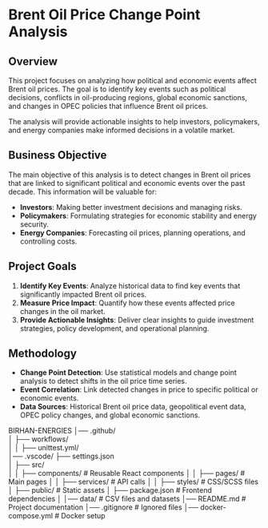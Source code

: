 # Brent Oil Price Change Point Analysis

## Overview

This project focuses on analyzing how political and economic events affect Brent oil prices. The goal is to identify key events such as political decisions, conflicts in oil-producing regions, global economic sanctions, and changes in OPEC policies that influence Brent oil prices.

The analysis will provide actionable insights to help investors, policymakers, and energy companies make informed decisions in a volatile market.

## Business Objective

The main objective of this analysis is to detect changes in Brent oil prices that are linked to significant political and economic events over the past decade. This information will be valuable for:

- **Investors**: Making better investment decisions and managing risks.
- **Policymakers**: Formulating strategies for economic stability and energy security.
- **Energy Companies**: Forecasting oil prices, planning operations, and controlling costs.

## Project Goals

1. **Identify Key Events**: Analyze historical data to find key events that significantly impacted Brent oil prices.
2. **Measure Price Impact**: Quantify how these events affected price changes in the oil market.
3. **Provide Actionable Insights**: Deliver clear insights to guide investment strategies, policy development, and operational planning.

## Methodology

- **Change Point Detection**: Use statistical models and change point analysis to detect shifts in the oil price time series.
- **Event Correlation**: Link detected changes in price to specific political or economic events.
- **Data Sources**: Historical Brent oil price data, geopolitical event data, OPEC policy changes, and global economic sanctions.

BIRHAN-ENERGIES
│── .github/                
│   ├── workflows/                 
│   │   ├── unittest.yml/          
│── .vscode/
    ├── settings.json             
│   ├── src/                 
│   │   ├── components/      # Reusable React components
│   │   ├── pages/           # Main pages
│   │   ├── services/        # API calls
│   │   ├── styles/          # CSS/SCSS files
│   ├── public/              # Static assets
│   ├── package.json         # Frontend dependencies
│
│── data/                    # CSV files and datasets
│── README.md                # Project documentation
│── .gitignore               # Ignored files
│── docker-compose.yml       # Docker setup

